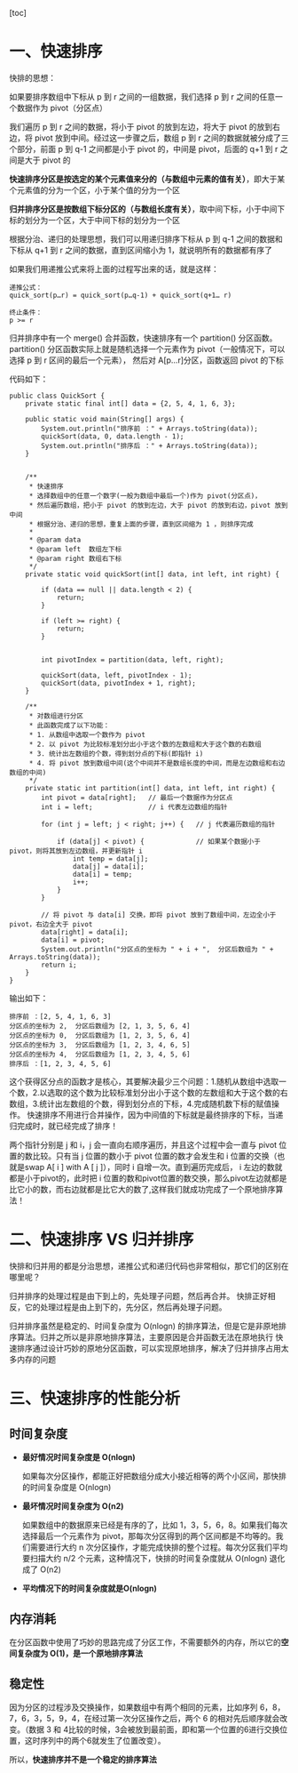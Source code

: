[toc]





# 一、快速排序



快排的思想：

如果要排序数组中下标从 p 到 r 之间的一组数据，我们选择 p 到 r 之间的任意一个数据作为 pivot（分区点）



我们遍历 p 到 r 之间的数据，将小于 pivot 的放到左边，将大于 pivot 的放到右边，将 pivot 放到中间。经过这一步骤之后，数组 p 到 r 之间的数据就被分成了三个部分，前面 p 到 q-1 之间都是小于 pivot 的，中间是 pivot，后面的 q+1 到 r 之间是大于 pivot 的

**快速排序分区是按选定的某个元素值来分的（与数组中元素的值有关）**，即大于某个元素值的分为一个区，小于某个值的分为一个区

**归并排序分区是按数组下标分区的（与数组长度有关）**，取中间下标，小于中间下标的划分为一个区，大于中间下标的划分为一个区

根据分治、递归的处理思想，我们可以用递归排序下标从 p 到 q-1 之间的数据和下标从 q+1 到 r 之间的数据，直到区间缩小为 1，就说明所有的数据都有序了

如果我们用递推公式来将上面的过程写出来的话，就是这样：

```
递推公式：
quick_sort(p…r) = quick_sort(p…q-1) + quick_sort(q+1… r)

终止条件：
p >= r
```



归并排序中有一个 merge() 合并函数，快速排序有一个 partition() 分区函数。
partition() 分区函数实际上就是随机选择一个元素作为 pivot（一般情况下，可以选择 p 到 r 区间的最后一个元素），
然后对 A[p...r]分区，函数返回 pivot 的下标





代码如下：

```
public class QuickSort {
    private static final int[] data = {2, 5, 4, 1, 6, 3};

    public static void main(String[] args) {
        System.out.println("排序前 ：" + Arrays.toString(data));
        quickSort(data, 0, data.length - 1);
        System.out.println("排序后 ：" + Arrays.toString(data));
    }


    /**
     * 快速排序
     * 选择数组中的任意一个数字(一般为数组中最后一个)作为 pivot(分区点)，
     * 然后遍历数组，把小于 pivot 的放到左边，大于 pivot 的放到右边，pivot 放到中间
     * 根据分治、递归的思想，重复上面的步骤，直到区间缩为 1 ，则排序完成
     *
     * @param data
     * @param left  数组左下标
     * @param right 数组右下标
     */
    private static void quickSort(int[] data, int left, int right) {

        if (data == null || data.length < 2) {
            return;
        }

        if (left >= right) {
            return;
        }


        int pivotIndex = partition(data, left, right);

        quickSort(data, left, pivotIndex - 1);
        quickSort(data, pivotIndex + 1, right);
    }

    /**
     * 对数组进行分区
     * 此函数完成了以下功能：
     * 1. 从数组中选取一个数作为 pivot
     * 2. 以 pivot 为比较标准划分出小于这个数的左数组和大于这个数的右数组
     * 3. 统计出左数组的个数，得到划分点的下标(即指针 i)
     * 4. 将 pivot 放到数组中间(这个中间并不是数组长度的中间，而是左边数组和右边数组的中间)
     */
    private static int partition(int[] data, int left, int right) {
        int pivot = data[right];   // 最后一个数据作为分区点
        int i = left;              // i 代表左边数组的指针

        for (int j = left; j < right; j++) {   // j 代表遍历数组的指针

            if (data[j] < pivot) {             // 如果某个数据小于 pivot，则将其放到左边数组，并更新指针 i
                int temp = data[j];
                data[j] = data[i];
                data[i] = temp;
                i++;
            }
        }

        // 将 pivot 与 data[i] 交换，即将 pivot 放到了数组中间，左边全小于 pivot，右边全大于 pivot
        data[right] = data[i];
        data[i] = pivot;
        System.out.println("分区点的坐标为 " + i + ",  分区后数组为 " + Arrays.toString(data));
        return i;
    }
}
```

输出如下：

```
排序前 ：[2, 5, 4, 1, 6, 3]
分区点的坐标为 2,  分区后数组为 [2, 1, 3, 5, 6, 4]
分区点的坐标为 0,  分区后数组为 [1, 2, 3, 5, 6, 4]
分区点的坐标为 3,  分区后数组为 [1, 2, 3, 4, 6, 5]
分区点的坐标为 4,  分区后数组为 [1, 2, 3, 4, 5, 6]
排序后 ：[1, 2, 3, 4, 5, 6]
```



这个获得区分点的函数才是核心，其要解决最少三个问题：1.随机从数组中选取一个数，2.以选取的这个数为比较标准划分出小于这个数的左数组和大于这个数的右数组，3.统计出左数组的个数，得到划分点的下标，4.完成随机数下标的赋值操作。
 快速排序不用进行合并操作，因为中间值的下标就是最终排序的下标，当递归完成时，就已经完成了排序！



两个指针分别是 j 和 i，j 会一直向右顺序遍历，并且这个过程中会一直与 pivot 位置的数比较。只有当 j 位置的数小于 pivot 位置的数才会发生和 i 位置的交换（也就是swap A[ i ] with A [ j ]），同时 i 自增一次。直到遍历完成后， i 左边的数就都是小于pivot的，此时把 i 位置的数和pivot位置的数交换，那么pivot左边就都是比它小的数，而右边就都是比它大的数了,这样我们就成功完成了一个原地排序算法！





# 二、快速排序 VS 归并排序



快排和归并用的都是分治思想，递推公式和递归代码也非常相似，那它们的区别在哪里呢？

归并排序的处理过程是由下到上的，先处理子问题，然后再合并。
快排正好相反，它的处理过程是由上到下的，先分区，然后再处理子问题。

归并排序虽然是稳定的、时间复杂度为 O(nlogn) 的排序算法，但是它是非原地排序算法。归并之所以是非原地排序算法，主要原因是合并函数无法在原地执行
快速排序通过设计巧妙的原地分区函数，可以实现原地排序，解决了归并排序占用太多内存的问题





# 三、快速排序的性能分析



## 时间复杂度

- **最好情况时间复杂度是 O(nlogn)**

  如果每次分区操作，都能正好把数组分成大小接近相等的两个小区间，那快排的时间复杂度是 O(nlogn)

  

- **最坏情况时间复杂度为 O(n2)**

  如果数组中的数据原来已经是有序的了，比如 1，3，5，6，8。如果我们每次选择最后一个元素作为 pivot，那每次分区得到的两个区间都是不均等的。我们需要进行大约 n 次分区操作，才能完成快排的整个过程。每次分区我们平均要扫描大约 n/2 个元素，这种情况下，快排的时间复杂度就从 O(nlogn) 退化成了 O(n2)

  

- **平均情况下的时间复杂度就是O(nlogn)**

  

  

## 内存消耗

在分区函数中使用了巧妙的思路完成了分区工作，不需要额外的内存，所以它的**空间复杂度为 O(1)，是一个原地排序算法**



## 稳定性

因为分区的过程涉及交换操作，如果数组中有两个相同的元素，比如序列 6，8，7，6，3，5，9，4，在经过第一次分区操作之后，两个 6 的相对先后顺序就会改变。（数据 3 和 4比较的时候，3会被放到最前面，即和第一个位置的6进行交换位置，这时序列中的两个6就发生了位置改变）。

所以，**快速排序并不是一个稳定的排序算法**

